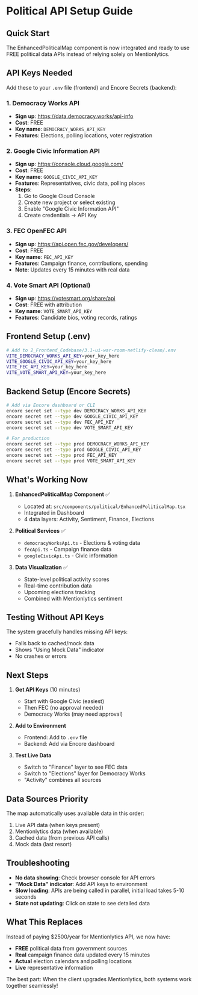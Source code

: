 # Political API Setup Guide

## Quick Start

The EnhancedPoliticalMap component is now integrated and ready to use FREE political data APIs instead of relying solely on Mentionlytics.

## API Keys Needed

Add these to your `.env` file (frontend) and Encore Secrets (backend):

### 1. Democracy Works API
- **Sign up**: https://data.democracy.works/api-info
- **Cost**: FREE
- **Key name**: `DEMOCRACY_WORKS_API_KEY`
- **Features**: Elections, polling locations, voter registration

### 2. Google Civic Information API
- **Sign up**: https://console.cloud.google.com/
- **Cost**: FREE
- **Key name**: `GOOGLE_CIVIC_API_KEY`
- **Features**: Representatives, civic data, polling places
- **Steps**:
  1. Go to Google Cloud Console
  2. Create new project or select existing
  3. Enable "Google Civic Information API"
  4. Create credentials → API Key

### 3. FEC OpenFEC API
- **Sign up**: https://api.open.fec.gov/developers/
- **Cost**: FREE
- **Key name**: `FEC_API_KEY`
- **Features**: Campaign finance, contributions, spending
- **Note**: Updates every 15 minutes with real data

### 4. Vote Smart API (Optional)
- **Sign up**: https://votesmart.org/share/api
- **Cost**: FREE with attribution
- **Key name**: `VOTE_SMART_API_KEY`
- **Features**: Candidate bios, voting records, ratings

## Frontend Setup (.env)

```bash
# Add to 2_Frontend_Codebase/3.1-ui-war-room-netlify-clean/.env
VITE_DEMOCRACY_WORKS_API_KEY=your_key_here
VITE_GOOGLE_CIVIC_API_KEY=your_key_here
VITE_FEC_API_KEY=your_key_here
VITE_VOTE_SMART_API_KEY=your_key_here
```

## Backend Setup (Encore Secrets)

```bash
# Add via Encore dashboard or CLI
encore secret set --type dev DEMOCRACY_WORKS_API_KEY
encore secret set --type dev GOOGLE_CIVIC_API_KEY
encore secret set --type dev FEC_API_KEY
encore secret set --type dev VOTE_SMART_API_KEY

# For production
encore secret set --type prod DEMOCRACY_WORKS_API_KEY
encore secret set --type prod GOOGLE_CIVIC_API_KEY
encore secret set --type prod FEC_API_KEY
encore secret set --type prod VOTE_SMART_API_KEY
```

## What's Working Now

1. **EnhancedPoliticalMap Component** ✅
   - Located at: `src/components/political/EnhancedPoliticalMap.tsx`
   - Integrated in Dashboard
   - 4 data layers: Activity, Sentiment, Finance, Elections

2. **Political Services** ✅
   - `democracyWorksApi.ts` - Elections & voting data
   - `fecApi.ts` - Campaign finance data
   - `googleCivicApi.ts` - Civic information

3. **Data Visualization** ✅
   - State-level political activity scores
   - Real-time contribution data
   - Upcoming elections tracking
   - Combined with Mentionlytics sentiment

## Testing Without API Keys

The system gracefully handles missing API keys:
- Falls back to cached/mock data
- Shows "Using Mock Data" indicator
- No crashes or errors

## Next Steps

1. **Get API Keys** (10 minutes)
   - Start with Google Civic (easiest)
   - Then FEC (no approval needed)
   - Democracy Works (may need approval)

2. **Add to Environment**
   - Frontend: Add to `.env` file
   - Backend: Add via Encore dashboard

3. **Test Live Data**
   - Switch to "Finance" layer to see FEC data
   - Switch to "Elections" layer for Democracy Works
   - "Activity" combines all sources

## Data Sources Priority

The map automatically uses available data in this order:
1. Live API data (when keys present)
2. Mentionlytics data (when available)
3. Cached data (from previous API calls)
4. Mock data (last resort)

## Troubleshooting

- **No data showing**: Check browser console for API errors
- **"Mock Data" indicator**: Add API keys to environment
- **Slow loading**: APIs are being called in parallel, initial load takes 5-10 seconds
- **State not updating**: Click on state to see detailed data

## What This Replaces

Instead of paying $2500/year for Mentionlytics API, we now have:
- **FREE** political data from government sources
- **Real** campaign finance data updated every 15 minutes
- **Actual** election calendars and polling locations
- **Live** representative information

The best part: When the client upgrades Mentionlytics, both systems work together seamlessly!